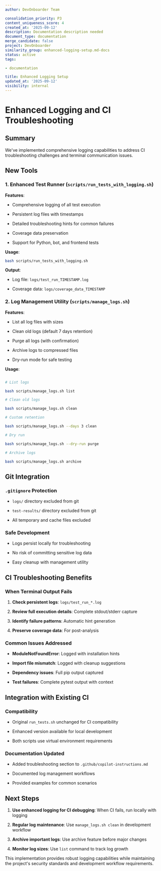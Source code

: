 ```yaml
---
author: DevOnboarder Team

consolidation_priority: P3
content_uniqueness_score: 4
created_at: '2025-09-12'
description: Documentation description needed
document_type: documentation
merge_candidate: false
project: DevOnboarder
similarity_group: enhanced-logging-setup.md-docs
status: active
tags:

- documentation

title: Enhanced Logging Setup
updated_at: '2025-09-12'
visibility: internal
---
```


# Enhanced Logging and CI Troubleshooting

## Summary

We've implemented comprehensive logging capabilities to address CI troubleshooting challenges and terminal communication issues.

## New Tools

### 1. Enhanced Test Runner (`scripts/run_tests_with_logging.sh`)

**Features**:

- Comprehensive logging of all test execution

- Persistent log files with timestamps

- Detailed troubleshooting hints for common failures

- Coverage data preservation

- Support for Python, bot, and frontend tests

**Usage**:

```bash
bash scripts/run_tests_with_logging.sh

```

**Output**:

- Log file: `logs/test_run_TIMESTAMP.log`

- Coverage data: `logs/coverage_data_TIMESTAMP`

### 2. Log Management Utility (`scripts/manage_logs.sh`)

**Features**:

- List all log files with sizes

- Clean old logs (default 7 days retention)

- Purge all logs (with confirmation)

- Archive logs to compressed files

- Dry-run mode for safe testing

**Usage**:

```bash

# List logs

bash scripts/manage_logs.sh list

# Clean old logs

bash scripts/manage_logs.sh clean

# Custom retention

bash scripts/manage_logs.sh --days 3 clean

# Dry run

bash scripts/manage_logs.sh --dry-run purge

# Archive logs

bash scripts/manage_logs.sh archive

```

## Git Integration

### `.gitignore` Protection

- `logs/` directory excluded from git

- `test-results/` directory excluded from git

- All temporary and cache files excluded

### Safe Development

- Logs persist locally for troubleshooting

- No risk of committing sensitive log data

- Easy cleanup with management utility

## CI Troubleshooting Benefits

### When Terminal Output Fails

1. **Check persistent logs**: `logs/test_run_*.log`

2. **Review full execution details**: Complete stdout/stderr capture

3. **Identify failure patterns**: Automatic hint generation

4. **Preserve coverage data**: For post-analysis

### Common Issues Addressed

- **ModuleNotFoundError**: Logged with installation hints

- **Import file mismatch**: Logged with cleanup suggestions

- **Dependency issues**: Full pip output captured

- **Test failures**: Complete pytest output with context

## Integration with Existing CI

### Compatibility

- Original `run_tests.sh` unchanged for CI compatibility

- Enhanced version available for local development

- Both scripts use virtual environment requirements

### Documentation Updated

- Added troubleshooting section to `.github/copilot-instructions.md`

- Documented log management workflows

- Provided examples for common scenarios

## Next Steps

1. **Use enhanced logging for CI debugging**: When CI fails, run locally with logging

2. **Regular log maintenance**: Use `manage_logs.sh clean` in development workflow

3. **Archive important logs**: Use archive feature before major changes

4. **Monitor log sizes**: Use `list` command to track log growth

This implementation provides robust logging capabilities while maintaining the project's security standards and development workflow requirements.
